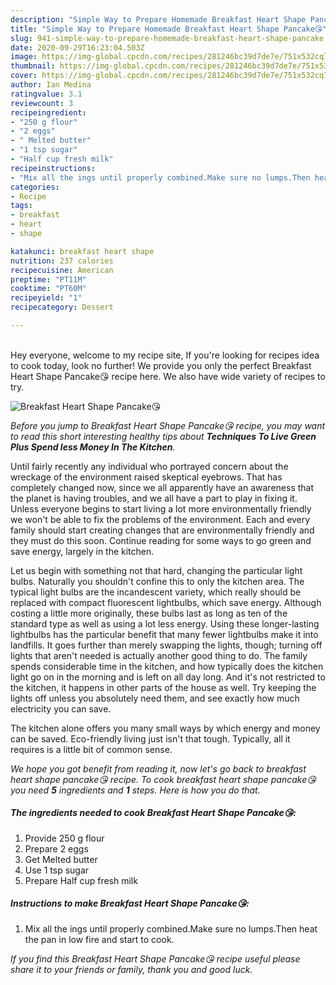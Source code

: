 ```yaml
---
description: "Simple Way to Prepare Homemade Breakfast Heart Shape Pancake😘"
title: "Simple Way to Prepare Homemade Breakfast Heart Shape Pancake😘"
slug: 941-simple-way-to-prepare-homemade-breakfast-heart-shape-pancake
date: 2020-09-29T16:23:04.503Z
image: https://img-global.cpcdn.com/recipes/281246bc39d7de7e/751x532cq70/breakfast-heart-shape-pancake😘-recipe-main-photo.jpg
thumbnail: https://img-global.cpcdn.com/recipes/281246bc39d7de7e/751x532cq70/breakfast-heart-shape-pancake😘-recipe-main-photo.jpg
cover: https://img-global.cpcdn.com/recipes/281246bc39d7de7e/751x532cq70/breakfast-heart-shape-pancake😘-recipe-main-photo.jpg
author: Ian Medina
ratingvalue: 3.1
reviewcount: 3
recipeingredient:
- "250 g flour"
- "2 eggs"
- " Melted butter"
- "1 tsp sugar"
- "Half cup fresh milk"
recipeinstructions:
- "Mix all the ings until properly combined.Make sure no lumps.Then heat the pan in low fire and start to cook."
categories:
- Recipe
tags:
- breakfast
- heart
- shape

katakunci: breakfast heart shape 
nutrition: 237 calories
recipecuisine: American
preptime: "PT11M"
cooktime: "PT60M"
recipeyield: "1"
recipecategory: Dessert

---
```

<br>
Hey everyone, welcome to my recipe site, If you're looking for recipes idea to cook today, look no further! We provide you only the perfect Breakfast Heart Shape Pancake😘 recipe here. We also have wide variety of recipes to try.
<br>


![Breakfast Heart Shape Pancake😘](https://img-global.cpcdn.com/recipes/281246bc39d7de7e/751x532cq70/breakfast-heart-shape-pancake😘-recipe-main-photo.jpg)

<i>Before you jump to Breakfast Heart Shape Pancake😘 recipe, you may want to read this short interesting healthy tips about 
<strong>Techniques To Live Green Plus Spend less Money In The Kitchen</strong>.</i>
</br>

Until fairly recently any individual who portrayed concern about the wreckage of the environment raised skeptical eyebrows. That has completely changed now, since we all apparently have an awareness that the planet is having troubles, and we all have a part to play in fixing it. Unless everyone begins to start living a lot more environmentally friendly we won't be able to fix the problems of the environment. Each and every family should start creating changes that are environmentally friendly and they must do this soon. Continue reading for some ways to go green and save energy, largely in the kitchen.

Let us begin with something not that hard, changing the particular light bulbs. Naturally you shouldn't confine this to only the kitchen area. The typical light bulbs are the incandescent variety, which really should be replaced with compact fluorescent lightbulbs, which save energy. Although costing a little more originally, these bulbs last as long as ten of the standard type as well as using a lot less energy. Using these longer-lasting lightbulbs has the particular benefit that many fewer lightbulbs make it into landfills. It goes further than merely swapping the lights, though; turning off lights that aren't needed is actually another good thing to do. The family spends considerable time in the kitchen, and how typically does the kitchen light go on in the morning and is left on all day long. And it's not restricted to the kitchen, it happens in other parts of the house as well. Try keeping the lights off unless you absolutely need them, and see exactly how much electricity you can save.

The kitchen alone offers you many small ways by which energy and money can be saved. Eco-friendly living just isn't that tough. Typically, all it requires is a little bit of common sense.


<i>We hope you got benefit from reading it, now let's go back to breakfast heart shape pancake😘 recipe. To cook breakfast heart shape pancake😘 you need <strong>5</strong> ingredients and <strong>1</strong> steps. Here is how you do that.
</i>

##### The ingredients needed to cook Breakfast Heart Shape Pancake😘:

1. Provide 250 g flour
1. Prepare 2 eggs
1. Get  Melted butter
1. Use 1 tsp sugar
1. Prepare Half cup fresh milk


##### Instructions to make Breakfast Heart Shape Pancake😘:

1. Mix all the ings until properly combined.Make sure no lumps.Then heat the pan in low fire and start to cook.


<i>If you find this Breakfast Heart Shape Pancake😘 recipe useful please share it to your friends or family, thank you and good luck.</i>
